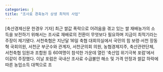```yaml
---
categories: j
title: "조사료 경축농가 상생 최적의 사업"
---
```

[축산경제신문 한경우 기자] 최근 쌀값 폭락으로 어려움을 겪고 있는 쌀 재배농가의 소득을 보전하기 위해서는 조사료 재배로의 전환이 무엇보다 필요하며 지금이 최적기라는 주장이 제기됐다. 서천축협은 지난달 16일 축협 대회의실에서 국민의 힘 보령·서천 장동혁 국회의원, 서천군 부군수와 관계자, 서천군의회 의원, 농협경제지주, 축산관련단체, 서천축협 임원과 조합원 등 60여명이 참석한 가운데 열린 ‘축산업 위기극복 포럼’에서 이같이 주장했다. 이날 포럼은 국내산 조사료 수급불안 해소 및 가격 안정과 쌀값 하락에 따른 농업소득 대책으로 조